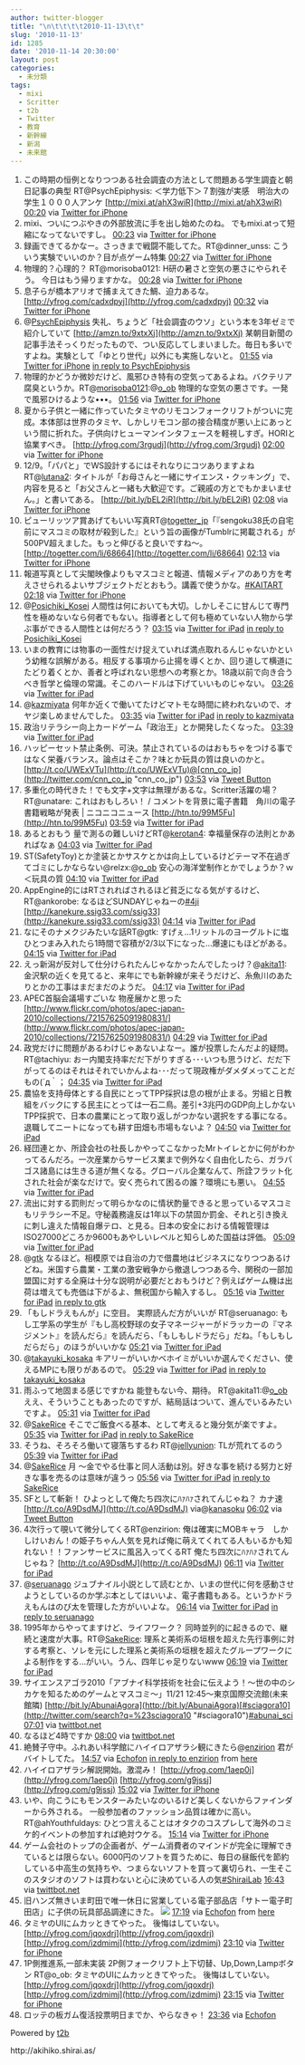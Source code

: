 ```yaml
---
author: twitter-blogger
title: "\n\t\t\t\t2010-11-13\t\t"
slug: '2010-11-13'
id: 1285
date: '2010-11-14 20:30:00'
layout: post
categories:
  - 未分類
tags:
  - mixi
  - Scritter
  - t2b
  - Twitter
  - 教育
  - 新幹線
  - 新潟
  - 未来館
---
```


<div xmlns:georss="http://www.georss.org/georss">

1.  <span><span>この時期の恒例となりつつある社会調査の方法として問題ある学生調査と朝日記事の典型 RT@PsychEpiphysis: ＜学力低下＞７割強が実感　明治大の学生１０００人アンケ [http://mixi.at/ahX3wiR](http://mixi.at/ahX3wiR)</span> <span>[<span>00:20</span>](http://twitter.com/o_ob/status/3406797629038592) <span>via [Twitter for iPhone](http://twitter.com/)</span></span></span>
2.  <span><span>mixi、ついにつぶやきの外部放流に手を出し始めたのね。 でもmixi.atって短縮になってないですし。</span> <span>[<span>00:23</span>](http://twitter.com/o_ob/status/3407555774644224) <span>via [Twitter for iPhone](http://twitter.com/)</span></span></span>
3.  <span><span>録画できてるかなー。さっきまで戦闘不能してた。RT@dinner_unss: こういう実験でいいのか？目が点ゲーム特集</span> <span>[<span>00:27</span>](http://twitter.com/o_ob/status/3408653705023489) <span>via [Twitter for iPhone](http://twitter.com/)</span></span></span>
4.  <span><span>物理的？心理的？ RT@morisoba0121: H研の暑さと空気の悪さにやられそう。 今日はもう帰りますかな。</span> <span>[<span>00:28</span>](http://twitter.com/o_ob/status/3408974477000704) <span>via [Twitter for iPhone](http://twitter.com/)</span></span></span>
5.  <span><span>息子らが橋本アリオで捕まえてきた鯛、迫力あるな。 [http://yfrog.com/cadxdpyj](http://yfrog.com/cadxdpyj)</span> <span>[<span>00:32</span>](http://twitter.com/o_ob/status/3409910431744000) <span>via [Twitter for iPhone](http://twitter.com/)</span></span></span>
6.  <span><span>@[PsychEpiphysis](http://twitter.com/PsychEpiphysis "PsychEpiphysis") 失礼、ちょうど「社会調査のウソ」という本を3年ゼミで紹介していて [http://amzn.to/9xtxXj](http://amzn.to/9xtxXj) 某朝目新聞の記事手法そっくりだったもので、つい反応してしまいました。毎日も多いですよね。実験として「ゆとり世代」以外にも実施しないと。</span> <span>[<span>01:55</span>](http://twitter.com/o_ob/status/3430666188361728) <span>via [Twitter for iPhone](http://twitter.com/)</span> [in reply to PsychEpiphysis](http://twitter.com/PsychEpiphysis/status/3407799312711681)</span></span>
7.  <span><span>物理的かどうか微妙だけど、風邪ひき特有の空気ってあるよね。バクテリア腐臭というか。RT@[morisoba0121](http://twitter.com/morisoba0121 "morisoba0121"):@[o_ob](http://twitter.com/o_ob "o_ob") 物理的な空気の悪さです。一発で風邪ひけるような•••。</span> <span>[<span>01:56</span>](http://twitter.com/o_ob/status/3430969117773824) <span>via [Twitter for iPhone](http://twitter.com/)</span></span></span>
8.  <span><span>夏から子供と一緒に作っていたタミヤのリモコンフォークリフトがついに完成。本体部は世界のタミヤ、しかしリモコン部の接合精度が悪い上にあっという間に折れた。子供向けヒューマンインタフェースを軽視しすぎ。HORIと協業すべき。 [http://yfrog.com/3rgudj](http://yfrog.com/3rgudj)</span> <span>[<span>02:00</span>](http://twitter.com/o_ob/status/3432039898423296) <span>via [Twitter for iPhone](http://twitter.com/)</span></span></span>
9.  <span><span>12/9。「パパと」でWS設計するにはそれなりにコツありますよねRT@[lutana2](http://twitter.com/lutana2 "lutana2"): タイトルが「お母さんと一緒にサイエンス・クッキング」で、内容を見ると「お父さんと一緒も大歓迎です。ご親戚の方とでもかまいません。」と書いてある。 [http://bit.ly/bEL2iR](http://bit.ly/bEL2iR)</span> <span>[<span>02:08</span>](http://twitter.com/o_ob/status/3434067945062400) <span>via [Twitter for iPhone](http://twitter.com/)</span></span></span>
10.  <span><span>ピューリッツア賞あげてもいい写真RT@[togetter_jp](http://twitter.com/togetter_jp "togetter_jp")「『sengoku38氏の自宅前にマスコミの取材が殺到した』という旨の画像がTumblrに掲載される」が500PV超えました。もっと伸びると良いですね〜。 [http://togetter.com/li/68664](http://togetter.com/li/68664)</span> <span>[<span>02:13</span>](http://twitter.com/o_ob/status/3435184292626432) <span>via [Twitter for iPhone](http://twitter.com/)</span></span></span>
11.  <span><span>報道写真として尖閣映像よりもマスコミと報道、情報メディアのあり方を考えさせられるよいサブジェクトだとおもう。講義で使うかな。[#KAITART](http://twitter.com/search?q=%23KAITART "#KAITART")</span> <span>[<span>02:18</span>](http://twitter.com/o_ob/status/3436436468539392) <span>via [Twitter for iPhone](http://twitter.com/)</span></span></span>
12.  <span><span>@[Posichiki_Kosei](http://twitter.com/Posichiki_Kosei "Posichiki_Kosei") 人間性は何においても大切。しかしそこに甘んじて専門性を極めないなら何者でもない。指導者として何も極めていない人物から学ぶ事ができる人間性とは何だろう？</span> <span>[<span>03:15</span>](http://twitter.com/o_ob/status/3450922017497088) <span>via [Twitter for iPad](http://itunes.apple.com/app/twitter/id333903271?mt=8)</span> [in reply to Posichiki_Kosei](http://twitter.com/Posichiki_Kosei/status/3077479698796544)</span></span>
13.  <span><span>いまの教育には物事の一面性だけ捉えていれば満点取れるんじゃないかという幼稚な誤解がある。相反する事項から止揚を導くとか、回り道して横道にたどり着くとか、善者と呼ばれない思想への考察とか。18歳以前で向き合うべき哲学と倫理の常識。そこのハードルは下げていいものじゃない。</span> <span>[<span>03:26</span>](http://twitter.com/o_ob/status/3453767051644928) <span>via [Twitter for iPad](http://itunes.apple.com/app/twitter/id333903271?mt=8)</span></span></span>
14.  <span><span>@[kazmiyata](http://twitter.com/kazmiyata "kazmiyata") 何年か近くで働いてたけどマトモな時間に終われないので、オヤジ楽しめませんでした。</span> <span>[<span>03:35</span>](http://twitter.com/o_ob/status/3455801125511168) <span>via [Twitter for iPad](http://itunes.apple.com/app/twitter/id333903271?mt=8)</span> [in reply to kazmiyata](http://twitter.com/kazmiyata/status/3454988198092800)</span></span>
15.  <span><span>政治リテラシー向上カードゲーム「政治王」とか開発したくなった。</span> <span>[<span>03:39</span>](http://twitter.com/o_ob/status/3456982581256193) <span>via [Twitter for iPad](http://itunes.apple.com/app/twitter/id333903271?mt=8)</span></span></span>
16.  <span><span>ハッピーセット禁止条例、可決。禁止されているのはおもちゃをつける事ではなく栄養バランス。論点はそこか？味とか玩具の質は良いのかと。 [http://t.co/UWExVTu](http://t.co/UWExVTu)@[cnn_co_jp](http://twitter.com/cnn_co_jp "cnn_co_jp")</span> <span>[<span>03:53</span>](http://twitter.com/o_ob/status/3460469293580288) <span>via [Tweet Button](http://twitter.com/tweetbutton)</span></span></span>
17.  <span><span>多重化の時代きた！でも文字+文字は無理があるな。Scritter活躍の場？ RT@unatare: これはおもしろい！ / コメントを背景に電子書籍　角川の電子書籍戦略が発表 | ニコニコニュース [http://htn.to/99M5Fu](http://htn.to/99M5Fu)</span> <span>[<span>03:59</span>](http://twitter.com/o_ob/status/3462075334529025) <span>via [Twitter for iPad](http://itunes.apple.com/app/twitter/id333903271?mt=8)</span></span></span>
18.  <span><span>あるとおもう 量で測るの難しいけどRT@[kerotan4](http://twitter.com/kerotan4 "kerotan4"): 幸福量保存の法則とかあればなぁ</span> <span>[<span>04:03</span>](http://twitter.com/o_ob/status/3462967148412928) <span>via [Twitter for iPad](http://itunes.apple.com/app/twitter/id333903271?mt=8)</span></span></span>
19.  <span><span>ST(SafetyToy)とか塗装とかサスケとかは向上しているけどテーマ不在過ぎてゴミにしかならない@relzx:@[o_ob](http://twitter.com/o_ob "o_ob") 安心の海洋堂制作とかでしょうか？ｗ　＜玩具の質</span> <span>[<span>04:10</span>](http://twitter.com/o_ob/status/3464719247605760) <span>via [Twitter for iPad](http://itunes.apple.com/app/twitter/id333903271?mt=8)</span></span></span>
20.  <span><span>AppEngine的にはRTされればされるほど貧乏になる気がするけど、RT@ankorobe: なるほどSUNDAYじゃねーの[#4ji](http://twitter.com/search?q=%234ji "#4ji") [http://kanekure.ssig33.com/ssig33](http://kanekure.ssig33.com/ssig33)</span> <span>[<span>04:14</span>](http://twitter.com/o_ob/status/3465664236888066) <span>via [Twitter for iPad](http://itunes.apple.com/app/twitter/id333903271?mt=8)</span></span></span>
21.  <span><span>なにそのナメクジみたいな話RT@gtk: すげぇ…1リットルのヨーグルトに塩ひとつまみ入れたら1時間で容積が2/3以下になった…爆速にもほどがある。</span> <span>[<span>04:15</span>](http://twitter.com/o_ob/status/3466102399049728) <span>via [Twitter for iPad](http://itunes.apple.com/app/twitter/id333903271?mt=8)</span></span></span>
22.  <span><span>えっ新潟が反対して仕分けられたんじゃなかったんでしたっけ？@[akita11](http://twitter.com/akita11 "akita11"): 金沢駅の近くを見てると、来年にでも新幹線が来そうだけど、糸魚川のあたりとかの工事はまだまだのようだ。</span> <span>[<span>04:17</span>](http://twitter.com/o_ob/status/3466460756185089) <span>via [Twitter for iPad](http://itunes.apple.com/app/twitter/id333903271?mt=8)</span></span></span>
23.  <span><span>APEC首脳会議場すごいな 物産展かと思った [http://www.flickr.com/photos/apec-japan-2010/collections/72157625091980831/](http://www.flickr.com/photos/apec-japan-2010/collections/72157625091980831/)</span> <span>[<span>04:29</span>](http://twitter.com/o_ob/status/3469585663655936) <span>via [Twitter for iPad](http://itunes.apple.com/app/twitter/id333903271?mt=8)</span></span></span>
24.  <span><span>政党だけに問題があるわけじゃあないよなー。誰が投票したんだよ的疑問。 RT@tachiyu: おー内閣支持率だだ下がりすぎる･･･いつも思うけど、だだ下がってるのはそれはそれでいかんよね･･･だって現政権がダメダメってことだもの(´д｀；</span> <span>[<span>04:35</span>](http://twitter.com/o_ob/status/3471045830909952) <span>via [Twitter for iPad](http://itunes.apple.com/app/twitter/id333903271?mt=8)</span></span></span>
25.  <span><span>農協を支持母体とする自民にとってTPP採択は息の根が止まる。労組と日教組をバックにする民主にとっては一石二鳥。差引+3兆円のGDP向上しかないTPP採択で、日本の農業にとって取り返しがつかない選択をする事になる。退職してニートになっても耕す田畑も市場もないよ？</span> <span>[<span>04:50</span>](http://twitter.com/o_ob/status/3474672003846144) <span>via [Twitter for iPad](http://itunes.apple.com/app/twitter/id333903271?mt=8)</span></span></span>
26.  <span><span>経団連とか、所詮会社の社長しかやってこなかったMrトイレとかに何がわかってるんだろ。一次産業からサービス業まで例外なく自由化したら、ガラパゴス諸島には生きる道が無くなる。グローバル企業なんて、所詮フラット化された社会が楽なだけで。安く売られて困るの誰？環境にも悪い。</span> <span>[<span>04:55</span>](http://twitter.com/o_ob/status/3476088567103488) <span>via [Twitter for iPad](http://itunes.apple.com/app/twitter/id333903271?mt=8)</span></span></span>
27.  <span><span>流出に対する罰則だって明らかなのに情状酌量できると思っているマスコミもリテラシー不足。守秘義務違反は1年以下の禁固か罰金、それと引き換えに刺し違えた情報自爆テロ、と見る。日本の安全における情報管理はISO27000どころか9600もあやしいレベルと知らしめた国益は評価。</span> <span>[<span>05:09</span>](http://twitter.com/o_ob/status/3479539296501760) <span>via [Twitter for iPad](http://itunes.apple.com/app/twitter/id333903271?mt=8)</span></span></span>
28.  <span><span>@[gtk](http://twitter.com/gtk "gtk") なるほど。相模原では自治の力で借農地はビジネスになりつつあるけどね。米国すら農業・工業の激安戦争から撤退しつつある今、関税の一部加盟国に対する全廃は十分な説明が必要だとおもうけど？例えばゲーム機は出荷は増えても売価は下がるよ、無税国から輸入するし。</span> <span>[<span>05:16</span>](http://twitter.com/o_ob/status/3481382223355904) <span>via [Twitter for iPad](http://itunes.apple.com/app/twitter/id333903271?mt=8)</span> [in reply to gtk](http://twitter.com/gtk/status/3476284176859136)</span></span>
29.  <span><span>「もしドラえもんが」に空目。 実際読んだ方がいいが RT@seruanago: もし工学系の学生が『もし高校野球の女子マネージャーがドラッカーの『マネジメント』を読んだら』を読んだら、「もしもしドラだら」だね。「もしもしだらだら」のほうがいいかな</span> <span>[<span>05:21</span>](http://twitter.com/o_ob/status/3482477477756928) <span>via [Twitter for iPad](http://itunes.apple.com/app/twitter/id333903271?mt=8)</span></span></span>
30.  <span><span>@[takayuki_kosaka](http://twitter.com/takayuki_kosaka "takayuki_kosaka") キアリーがいいかベホイミがいいか選んでください、使えるMPにも限りがあるので。</span> <span>[<span>05:29</span>](http://twitter.com/o_ob/status/3484599854309376) <span>via [Twitter for iPad](http://itunes.apple.com/app/twitter/id333903271?mt=8)</span> [in reply to takayuki_kosaka](http://twitter.com/takayuki_kosaka/status/3476615837257728)</span></span>
31.  <span><span>雨ふって地固まる感じですかね 能登もない今、期待。 RT@akita11:@[o_ob](http://twitter.com/o_ob "o_ob") ええ、そういうこともあったのですが、結局話はついて、進んでいるみたいですよ。</span> <span>[<span>05:31</span>](http://twitter.com/o_ob/status/3485088092266497) <span>via [Twitter for iPad](http://itunes.apple.com/app/twitter/id333903271?mt=8)</span></span></span>
32.  <span><span>@[SakeRice](http://twitter.com/SakeRice "SakeRice") そこでご飯食べる基本、として考えると幾分気が楽ですよ。</span> <span>[<span>05:35</span>](http://twitter.com/o_ob/status/3486237797126144) <span>via [Twitter for iPad](http://itunes.apple.com/app/twitter/id333903271?mt=8)</span> [in reply to SakeRice](http://twitter.com/SakeRice/status/3485649881534464)</span></span>
33.  <span><span>そうね、そろそろ働いて寝落ちするわ RT@[jellyunion](http://twitter.com/jellyunion "jellyunion"): TLが荒れてるのう</span> <span>[<span>05:39</span>](http://twitter.com/o_ob/status/3487082982940673) <span>via [Twitter for iPad](http://itunes.apple.com/app/twitter/id333903271?mt=8)</span></span></span>
34.  <span><span>@[SakeRice](http://twitter.com/SakeRice "SakeRice") 月 ～金でやる仕事と同人活動は別。好きな事を続ける努力と好きな事を売るのは意味が違うっ</span> <span>[<span>05:56</span>](http://twitter.com/o_ob/status/3491393662091264) <span>via [Twitter for iPad](http://itunes.apple.com/app/twitter/id333903271?mt=8)</span> [in reply to SakeRice](http://twitter.com/SakeRice/status/3489182630551552)</span></span>
35.  <span><span>SFとして斬新！ ひよっとして俺たち四次にﾊｧﾊｧされてんじゃね？ カナ速 [http://t.co/A9DsdMJ](http://t.co/A9DsdMJ) via@[kanasoku](http://twitter.com/kanasoku "kanasoku")</span> <span>[<span>06:02</span>](http://twitter.com/o_ob/status/3492930522189824) <span>via [Tweet Button](http://twitter.com/tweetbutton)</span></span></span>
36.  <span><span>4次行って覗いて微分してくるRT@enzirion: 俺は確実にMOBキャラ　しかしけいおん！の姫子ちゃん人気を見れば俺に萌えてくれてる人もいるかも知れない！！ファンサービスに風呂入ってくるRT 俺たち四次にﾊｧﾊｧされてんじゃね？ [http://t.co/A9DsdMJ](http://t.co/A9DsdMJ)</span> <span>[<span>06:11</span>](http://twitter.com/o_ob/status/3495275284930560) <span>via [Twitter for iPad](http://itunes.apple.com/app/twitter/id333903271?mt=8)</span></span></span>
37.  <span><span>@[seruanago](http://twitter.com/seruanago "seruanago") ジュブナイル小説として読むとか、いまの世代に何を感動させようとしているのか学ぶ本としてはいいよ、電子書籍もある。というかドラえもんはのび太を管理した方がいいよな。</span> <span>[<span>06:14</span>](http://twitter.com/o_ob/status/3495987498717184) <span>via [Twitter for iPad](http://itunes.apple.com/app/twitter/id333903271?mt=8)</span> [in reply to seruanago](http://twitter.com/seruanago/status/3492956912746496)</span></span>
38.  <span><span>1995年からやってますけど、ライフワーク？ 同時並列的に起きるので、継続と速度が大事。RT@[SakeRice](http://twitter.com/SakeRice "SakeRice"): 理系と美術系の垣根を超えた先行事例に対する考察と、ソレを元にした理系と美術系の垣根を超えたグループワークによる制作をする…がいい。うん、四年じゃ足りないwww</span> <span>[<span>06:19</span>](http://twitter.com/o_ob/status/3497284956323840) <span>via [Twitter for iPad](http://itunes.apple.com/app/twitter/id333903271?mt=8)</span></span></span>
39.  <span><span>サイエンスアゴラ2010「アブナイ科学技術を社会に伝えよう！～世の中のシカケを知るためのゲームとマスコミ～」11/21 12:45～東京国際交流館(未来館隣) [http://bit.ly/AbunaiAgora](http://bit.ly/AbunaiAgora)[#sciagora10](http://twitter.com/search?q=%23sciagora10 "#sciagora10")[#abunai_sci](http://twitter.com/search?q=%23abunai_sci "#abunai_sci")</span> <span>[<span>07:01</span>](http://twitter.com/o_ob/status/3507638830632960) <span>via [twittbot.net](http://twittbot.net/)</span></span></span>
40.  <span><span>なるほど4時ですか</span> <span>[<span>08:00</span>](http://twitter.com/o_ob/status/3522730100006912) <span>via [twittbot.net](http://twittbot.net/)</span></span></span>
41.  <span><span>絶賛子守中。ふれあい科学館にハイイロアザラシ観にきたら@[enzirion](http://twitter.com/enzirion "enzirion") 君がバイトしてた。</span> <span>[<span>14:57</span>](http://twitter.com/o_ob/status/3627528870699008) <span>via [Echofon](http://www.echofon.com/)</span> [in reply to enzirion](http://twitter.com/enzirion/status/3493508732157952) from [here<span></span>](http://maps.google.com/maps?q=35.547066,139.329629)</span></span>
42.  <span><span>ハイイロアザラシ解説開始。激混み！ [http://yfrog.com/1aep0j](http://yfrog.com/1aep0j) [http://yfrog.com/g9jssj](http://yfrog.com/g9jssj)</span> <span>[<span>15:02</span>](http://twitter.com/o_ob/status/3628904292032512) <span>via [Twitter for iPhone](http://twitter.com/)</span></span></span>
43.  <span><span>いや、向こうにもモンスターみたいなのいるけど美しくないからファインダーから外される。 一般参加者のファッション品質は確かに高い。 RT@ahYouthfuldays: ひとつ言えることはオタクのコスプレして海外のコミケ的イベントの参加すれば絶対ウケる。</span> <span>[<span>15:14</span>](http://twitter.com/o_ob/status/3631835804336128) <span>via [Twitter for iPhone](http://twitter.com/)</span></span></span>
44.  <span><span>ゲーム会社のトップの企画者が、ゲーム消費者のマインドが完全に理解できているとは限らない。6000円のソフトを買うために、毎日の昼飯代を節約している中高生の気持ちや、つまらないソフトを買って裏切られ、一生そこのスタジオのソフトは買わないと心に決めている人の気[#ShiraiLab](http://twitter.com/search?q=%23ShiraiLab "#ShiraiLab")</span> <span>[<span>16:43</span>](http://twitter.com/o_ob/status/3654284872785920) <span>via [twittbot.net](http://twittbot.net/)</span></span></span>
45.  <span><span>旧ハンズ無きいま町田で唯一休日に営業している電子部品店「サトー電子町田店」に子供の玩具部品調達にきた。 [![](http://twitpic.com/show/thumb/36ojhr)](http://twitpic.com/36ojhr)</span> <span>[<span>17:19</span>](http://twitter.com/o_ob/status/3663257621499904) <span>via [Echofon](http://www.echofon.com/)</span> from [ here<span></span>](http://maps.google.com/maps?q=35.545739,139.444797)</span></span>
46.  <span><span>タミヤのUIにムカッときてやった。 後悔はしていない。 [http://yfrog.com/jqoxdrj](http://yfrog.com/jqoxdrj) [http://yfrog.com/izdmimj](http://yfrog.com/izdmimj)</span> <span>[<span>23:10</span>](http://twitter.com/o_ob/status/3751492855009280) <span>via [Twitter for iPhone](http://twitter.com/)</span></span></span>
47.  <span><span>1P側推進系,一部未実装 2P側フォークリフト上下切替、Up,Down,Lampボタン RT@o_ob: タミヤのUIにムカッときてやった。 後悔はしていない。 [http://yfrog.com/jqoxdrj](http://yfrog.com/jqoxdrj) [http://yfrog.com/izdmimj](http://yfrog.com/izdmimj)</span> <span>[<span>23:15</span>](http://twitter.com/o_ob/status/3752953416523776) <span>via [Twitter for iPhone](http://twitter.com/)</span></span></span>
48.  <span><span>ロッテの板ガム復活投票明日までか、やらなきゃ！</span> <span>[<span>23:36</span>](http://twitter.com/o_ob/status/3758230962446338) <span>via [Echofon](http://www.echofon.com/)</span></span></span>

</div>

Powered by [t2b](http://t2b.utilz.jp/)

<div>http://akihiko.shirai.as/</div>